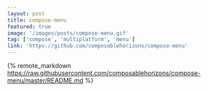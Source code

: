 ```yaml
---
layout: post
title: compose-menu
featured: true
image: '/images/posts/compose-menu.gif'
tag: ['compose', 'multiplatform', 'menu']
link: 'https://github.com/composablehorizons/compose-menu'
---
```


{% remote_markdown https://raw.githubusercontent.com/composablehorizons/compose-menu/master/README.md %}
